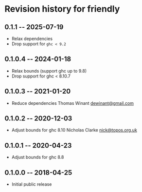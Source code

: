 # Revision history for friendly

## 0.1.1 -- 2025-07-19

* Relax dependencies
* Drop support for `ghc < 9.2`

## 0.1.0.4 -- 2024-01-18

* Relax bounds (support ghc up to 9.8)
* Drop support for ghc < 8.10.7

## 0.1.0.3 -- 2021-01-20

* Reduce dependencies
  Thomas Winant <dewinant@gmail.com>

## 0.1.0.2 -- 2020-12-03

* Adjust bounds for ghc 8.10
  Nicholas Clarke <nick@topos.org.uk>

## 0.1.0.1 -- 2020-04-23

* Adjust bounds for ghc 8.8

## 0.1.0.0 -- 2018-04-25

* Initial public release
